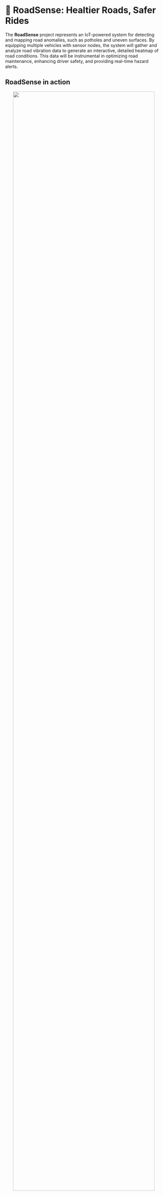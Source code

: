 # 🚗 RoadSense: Healtier Roads, Safer Rides

The **RoadSense** project represents an IoT-powered system for
detecting and mapping road anomalies, such as potholes and uneven
surfaces. By equipping multiple vehicles with sensor nodes, the system
will gather and analyze road vibration data to generate an interactive,
detailed heatmap of road conditions. This data will be instrumental in
optimizing road maintenance, enhancing driver safety, and providing
real-time hazard alerts.

## RoadSense in action

<center>
  <img src="./assets/images/roadsense_webapp_points.png" width="95%">
  <figcaption>Point Quality Data Visualization</figcaption>
</center>

<center style="margin-bottom: 10px">
  <img src="./assets/images/roadsense_webapp_heat.png" width="95%">
  <figcaption>Heatmap Visualization (red = severe road conditions)</figcaption>
</center>

## Prototype Car

| ![Prototype Car (Top View)](./assets/images/roadsense_rc_top.jpg) | ![Prototype Car (Side View)](./assets/images/roadsense_rc_side.jpg) |
| :---------------------------------------------------------------: | :-----------------------------------------------------------------: |
|                    _Prototype Car (top view)_                     |                     _Prototype Car (side view)_                     |

### Hardware Components

1. **Microcontroller**:

   **Arduino Portenta H7** with built-in Wi-Fi capability and RTOS
   support. Enables usage of threads for sensor data collection and
   transmission.

2. **IMU Sensor**:

   **GY-521** with MPU6050 6DOF (3-Axis Gyro and 3-Axis
   Accelerometer). While currently only the z-axis acceleration is used, the sensor
   provides additional data which can be used for future work to
   improve the road state qualification model.

3. **GPS Module**:

   **DFRobot GPS + BDS BeiDou** with output of position and speed.
   We were able to fix connectivity by integrating EMF shielding. As
   the transmitted speed data was faulty, we had to make use of a
   fallback solution by approximating each segment through a fixed time
   of 3 seconds.

4. **EMF Shielding**:

   **DIY** using aluminum foil to shield the GPS module from
   electromagnetic interference.

Detailed information on the pin connections for the sensors with the Arduino Portenta H7 can be found in the following table.

**Sensor** **Portenta H7** **Description**

---

| **Module**      | **Pin** | **Portenta H7 Pin** | **Description**                               |
| --------------- | ------- | ------------------- | --------------------------------------------- |
| **GY-521**      | VCC     | 3.3V                | Power supply (3.3V)                           |
|                 | GND     | GND                 | Ground                                        |
|                 | SDA     | SDA (Pin 11)        | I2C Data line (SDA)                           |
|                 | SCL     | SCL (Pin 12)        | I2C Clock line (SCL)                          |
| **DFRobot GPS** | VCC     | 3.3V                | Power supply (3.3V)                           |
|                 | GND     | GND                 | Ground                                        |
|                 | TX      | RX (Pin 13)         | Serial data transmit line (TX from GPS to RX) |
|                 | RX      | TX (Pin 14)         | Serial data receive line (RX from GPS to TX)  |

## Overview

The **RoadSense** system consists of the following components:

- **Sensor Nodes**: IoT devices installed in vehicles, responsible for
  collecting inertial data using an Inertial Measurement Unit (IMU)
  sensor and location data via a GPS module. These nodes pre-process
  data to compute a qualifier for localized road states, reducing the
  volume of data sent to the central infrastructure.

- **Data Aggregation and Processing System**: A centralized backend
  platform responsible for receiving, aggregating, and analyzing data
  from multiple sensor nodes. This system generates detailed road
  quality insights and produces interactive heatmaps for
  visualization. It also includes mechanisms for detecting anomalies
  and triggering alerts.

- **Control Logic**: Defines the operational behavior of the IoT
  devices, including protocols for data collection, processing, and
  communication with the central system.

- **User Interface**: An interactive web application that enables
  stakeholders to visualize road conditions, explore heatmaps, and
  manage alerts effectively.

## Sensor Nodes

<center>
  <img src="./assets/diagrams/edge_node_rtuml/edge_node_rtuml.png">
  <figcaption>RT-UML of a Sensor Node</figcaption>
</center>

### Main Design Aspects

1. **Cost Restriction per node**:  100 CHF
   Given the large number of vehicles that will host sensor nodes, the
   cost per node must remain as low as possible. To achieve this, each
   vehicle will have a single sensor node/package installed to minimize
   installation and part costs. The qualification model is designed to
   be computationally efficient to minimize the cost of the
   microcontroller. Wifi connectability is chosen to minimize the cost
   of the communication module.

2. **Quantification of Road State**:
   The sensor node will be ideally positioned centrally in the vehicle,
   above one of the axles, and securely mounted to the chassis to
   reduce measurement errors. The road state will be quantified on a
   scale from 0 (very good) to 244 (very poor), with 255 reserved for
   hazardous conditions.

3. **Qualification Model**:

   $q_i = \lfloor \frac{\max(\Delta a_{z,t}) - \Delta a_{z,\min}}{\Delta a_{z,\max} - \Delta a_{z,\min}} \rfloor \cdot 255 \quad \text{where} \quad t \in \text{RoadSegment}_i$

   This model is based on the assumption that the maximum acceleration
   in z-axis is proportional to the road quality. By calculating the
   acceleration difference between the current and the previous time
   step, the model is unaffected by the vehicle's orientation and
   acceleration. $\Delta a_{z,\text{min}}$ and
   $\Delta a_{z,\text{max}}$ are determined during the calibration
   phase and symbolize the minimum and maximum acceleration difference
   occurring during possible driving conditions. This makes the model
   adaptable to different vehicles and driving conditions.

   Future iterations will adapt a simulation based approach described
   in the following:

   A simple linear Mass-Spring-Damper Model is chosen to model the cars
   factor on the transduced shocks. (While keeping computational effort
   low.) A first calibration phase coupled to a initial parameter set
   aims to fit Mass-Spring-Damper Model parameters. Measured data will
   be fit to quantified values during calibration phase. Further
   physical quatities other than z-axis acceleration have to be
   considered to decouple driving induced accelerations from the road
   state.

4. **High Polling Rate for IMU Measurements**:

   Road-induced shocks are brief and their period and amplitude are
   proportional to vehicle speed. The IMU's polling rate will be
   configured to ensure reliable readings for typical driving speeds.
   Currently the acceleration is measured every 3ms, acchieving a road
   resolution of 2.5cm at 30 km/h which is the assumed avrage speed in
   urban areas.

5. **Sensing of physical quantities**: The system will measure multiple
   physical quantities to ensure accurate road state assessments:

   1. **Acceleration in z-Axis** to determine road state and potholes.

   2. **Acceleration in x,y-Axis and rotational acceleration** to
      minimize errors induced from driving scenarios. (Possible part
      of future work)

   3. **Driving Velocity** to approximate relative distance through
      integration needed for velocity indipendent Segmentation of
      QualityMeasures.
      (Future Work: to couple shock amplitudes to velocity through
      Spring-Damper Model).

   4. **Geographical Position** to reference qualification to current
      position.

6. **Data Transmission at Established Gatepoints**:

   1. **Data Format**: Each data package will include the following
      information encoded as a JSON object:

      ```
      (Node ID (2 Bytes)) |
       Position (2 x 8 Bytes (Double-Precision Float)) | Road Quality (1 Byte) | Unix Timestamp (4 Bytes)
      ```

      For example, the following snippet represents a valid data
      sample in JSON format:

      ```json
      {
        "lat": 46.19313,
        "lon": 6.80421,
        "timestamp": 1734478933,
        "bumpiness": 50,
        "device_id": "USI-Car-1"
      }
      ```

   2. **Local Preprocessing**: The node will preprocess and store
      position-quality tuples locally.

   3. **Gatepoint Connectivity**: The node will automatically
      establish a connection at predefined gatepoints to transmit new
      data.

   4. **Data Protocol**: Data packages will be transmitted in MQTT
      format to a RabbitMQ server.

## System Architecture

The **RoadSense** consists of multiple IoT devices installed in
vehicles, communicating with a central server designed to be highly
scalable to handle data from thousands of devices. In this section we
will describe all meaningful components of the system, focusing on the
IoT data pipeline and the client-server architecture.

### IoT Data Pipeline

The data pipeline has been designed with scalability in mind, allowing
for efficient data collection, processing, and data analysis from
multiple (potentially thousands) concurrent IoT devices. The following
diagram illustrates the pipeline steps, from data ingestion to the
storage of processed data.

<center style="margin-bottom: 10px">
  <img src="./assets/diagrams/iot_data_pipeline/iot_data_pipeline.png" width="100%">
  <figcaption>IoT Data Pipeline Architecture</figcaption>
</center>

The pipeline consists of the following components:

1. **Data ingestion**: IoT devices collect vibration, GPS, and other
   relevant data points. When the vehicle reaches an access point, the
   data will be transmitted to the server. Each device will be able to
   connect to different Wi-Fi networks, allowing for data transmission
   in different locations. This may include public Wi-Fi networks,
   cellular data, or a dedicated network infrastructure.

2. **Authentication and security**: In the original idea of the project
   each device is authenticated before data transmission to ensure data
   integrity and prevent unauthorized access. For this purpose, was
   decided to use [Keycloak](https://www.keycloak.org/) for identity
   and access management. Unfortunately, this feature was not
   implemented in the presented prototype in order to focus on the core
   functionality of the system.

3. **Geographical distribution**: The server leverages DNS-based load
   balancing to distribute incoming data across regional gateways for
   efficient processing. We have chosen to use
   [BIND9](https://www.isc.org/bind/) for DNS-based load balancing
   along with [GeoIP](https://www.maxmind.com/en/geoip2-databases) for
   geolocation. Each regional gateway will be responsible for routing
   the user requests to the regional message queuing system. For this
   purpose, we will use [Traefik](https://traefik.io/) as the reverse
   proxy. Unfortunately, also this feature was not implemented in the
   prototype as it would introduce additional complexity to the system.
   However, this feature is essential for the scalability of the system
   as it allows for efficient data processing across multiple regions.

4. **Message queues**: Each gateway node processes incoming data and
   forwards it to a regional queuing system to allow for parallel
   processing. After evaluating multiple options, we decided to use
   [RabbitMQ](https://www.rabbitmq.com/) as the message queue system.
   To ensure high availability, we will deploy RabbitMQ in a cluster
   configuration (refer to the [RabbitMQ Clustering
   Guide](https://www.rabbitmq.com/clustering.html)). For the prototype
   we avoided the creation of a RabbitMQ cluster, and was used a single
   instance of RabbitMQ. This feature is still of interest for the
   scalability of the system.

5. **Data Consumers and Preprocessing**: Each region is served by a set
   of consumer microservices that retrieve incoming data from the
   RabbitMQ clusters, perform data validation, and execute map matching
   to process and align the data with geographical coordinates.

   During the initial project specifications, [Go](https://golang.org/)
   was selected as the primary language for these microservices.
   However, the prototype implementation utilized
   [Rust](https://rust-lang.org/) instead. This decision was driven by
   the opportunity to explore Rust's performance and safety features.
   The microservices were designed to be lightweight, efficient, and
   resilient against failures.

6. **Data storage**: Processed data is stored in a scalable database
   system that can handle high volumes of data. Since we are dealing
   with both date-time and geospatial data, we chose to use
   [TimescaleDB](https://www.timescale.com/) as the database system
   with the [PostGIS](https://postgis.net/) extension to support
   geospatial queries. PostGIS was used to store and query collected
   samples

_Note:_ Although not implemented in the current prototype, most of the
services/microservices described above could be containerized (if not
already) using technologies like Docker and managed in a production
environment using [Kubernetes](https://kubernetes.io/) for scalability
and orchestration.

### Client-Server interaction

The **RoadSense** system employs a client-server architecture designed
to efficiently deliver real-time road condition data. The client is a
web-based application that visualizes road condition samples on an
interactive map. These samples are fetched from a custom API
microservice, which only returns data points within the map's current
bounding box, leveraging **PostGIS** for spatial queries to optimize
performance and minimize data transfer. This ensures scalability and
efficient handling of large datasets, as the system can support millions
of samples without overwhelming either the client or the server. The
following diagram illustrates the client-server interaction:

<center style="margin-bottom: 10px">
  <img src="./assets/diagrams/client_server_architecture/client_server_arch.png" width="100%">
  <figcaption>Client-Server interaction</figcaption>
</center>

The backend is implemented as a custom API server built with **Rust**
using the **Actix** web framework and [Diesel](https://diesel.rs/) for
database interaction. It provides a read-only interface, returning road
condition samples in `JSON` format based on client requests. Data
insertion is handled by separate consumers processing messages from
**RabbitMQ**. The architecture enables efficient data processing,
retrieval, and real-time visualization while maintaining scalability and
performance.

# System Implementation

This chapter details the implementation of the **RoadSense** system,
focusing on the practical realization of its architecture and
components. The system integrates various technologies to ensure
reliable data collection, processing, and visualization for monitoring
road conditions.

The implementation covers three main areas: the IoT sensor nodes
deployed in vehicles for data acquisition, the backend infrastructure
responsible for data aggregation and analysis, and the client-side
application used for data visualization and user interaction. Each
component is designed to optimize performance, scalability, and
usability.

The IoT sensor nodes preprocess data locally to reduce transmission
overhead while ensuring accurate representation of road states. The
backend, built using a microservice-based approach, processes incoming
data, stores it efficiently, and provides APIs for real-time access to
relevant datasets. The client application uses these APIs to present
road condition data interactively on a map, supporting features such as
filtering, heatmaps, and severity-based color coding.

This chapter provides detailed insights into the implementation of these
components, explaining the choices of technologies and methodologies
employed to achieve the desired functionality and performance of the
system.

## Prototype Embedded Firmware

In this section, we provide an overview of the core components and
implementation details of the prototype embedded firmware developed for
the sensor node. The firmware orchestrates sensor data acquisition, road
quality analysis, and reliable data transmission to an external system.
The following subsections summarize the primary files and their
responsibilities:

- **Mainfile (roadsense-embedded.ino):** Initializes the system, sets
  up multithreaded operations, and manages the data flow between
  sensor acquisition and network transmission.

- **roadqualifier.h:** Contains the logic for measuring, calibrating,
  and quantifying road segment quality using specified sensors, along
  with persistent calibration-data handling. It also provides
  simulated sensor modes for debugging and testing.

- **RabbitMQClient.h:** Handles WiFi connectivity and MQTT-based
  communication, enabling the sending of computed road quality metrics
  to a RabbitMQ server.

By clearly defining these components, the firmware maintains a modular
structure, simplifying development, testing, and future enhancements.

### Mainfile (roadsense-embedded.ino)

The main Arduino `roadsense-embedded.ino` file serves as the central
entry point for the embedded firmware running on the sensor node. Its
primary tasks involve initializing system components, orchestrating two
concurrent threads for road data acquisition and transmission, and
managing communication buffers.

- **Initialization and Setup:** At startup, the main file initializes
  serial communication for debugging. It then sets up the
  `RoadQualifier` instance, which prepares sensor input (e.g., IMU and
  GPS readings) for analyzing road quality. If initialization fails,
  the system reports this via serial output (only for debugging). LED
  indicators will be used to signal system readiness or errors in
  future iterations.

- **Multithreading using Mbed OS:** Leveraging Mbed OS RTOS features,
  the firmware runs two threads concurrently:

  1. _Road Segmentation Thread_: Periodically calls
     `roadQualifier.qualifySegment()` to compute the quality of a
     road segment. Upon success, it stores the resulting
     `SegmentQuality` record into a thread-safe circular buffer.

  2. _Data Transmission Thread_: Establishes and maintains a WiFi
     connection, then continuously reads from the circular buffer to
     transmit data using a `RabbitMQClient`. If no data is available,
     it waits until new records arrive. The thread is able to handle
     connection failures and re-establish the connection when
     available.

- **Circular Buffer for Data Storage:**
  A custom circular buffer, protected by a mutex, ensures safe
  concurrent access from both threads. If the buffer is full, the
  oldest entry is overwritten, preventing blocking conditions and
  ensuring efficient memory usage.

- **Data Transmission via RabbitMQ:**
  Once connected to WiFi, the data transmission thread publishes
  buffered `SegmentQuality` records to an external system through the
  `rabbitMQClient`. This design decouples data acquisition from
  network-related issues, allowing both to operate independently.

- **Watchdog and Timing:**
  Although not currently used, the code includes a watchdog timer as
  we planned to use it increase errors related to one of the threads.
  Such safety mechanisms will be implemented in future iterations. The
  system also includes a timing mechanism to ensure that the road
  segment qualification and data transmission threads operate at the
  desired intervals.

- **Main Loop:**
  The `loop()` function remains empty, as the system relies on RTOS
  threads for ongoing tasks. All main logic thus resides in separate
  threads defined in the setup phase.

### roadqualifier.h

The `roadqualifier.h` file encapsulates the logic and data structures
required to process road quality measurements from connected sensors,
manage calibration and data persistence, and ensure system readiness.
This file defines the `RoadQualifier` class, which serves as the core of
the road quality analysis functionality.

- **Sensor Abstraction and Dummy Modes:** The code supports both
  actual hardware operation and dummy sensor modes for testing without
  physical IMU or GPS devices. Conditional compilation flags (e.g.,
  `DUMMY_MPU` and `DUMMY_GPS`) select between real and simulated
  sensor inputs. This approach allows for development and debugging of
  other modules without actual available sensors.

- **Road Segment Qualification:** The `RoadQualifier` class provides a
  `qualifySegment()` method to measure a predefined road segment's
  quality. It uses acceleration data (from the MPU6050 or dummy
  equivalent) and position/speed data (from a GPS module or dummy
  object) to compute a `SegmentQuality` metric. If a valid segment is
  detected, it returns a quantized quality value mapped into a byte
  range. If the segment is invalid (e.g., due to missing GPS data
  within the first 10% of the segment), the method returns `false`.

- **Calibration Handling and Flash Memory:** The file includes
  routines for:

  - _Calibration_: Acquiring accelerometer data over a specified
    timeframe to determine minimum and maximum values, ensuring that
    subsequent measurements are interpreted correctly.

  - _Persistent Storage_: Using Mbed's `FlashIAPBlockDevice` and
    related helpers (`FlashIAPLimits.h`) to store and retrieve
    calibration parameters (e.g., minimum and maximum acceleration
    differences) in non-volatile flash memory.

  - _Deletion of Calibration Data_: Providing a function
    `deleteCalibrationFromFlash()` to erase previously stored
    calibration information, enabling reset or re-calibration
    scenarios.

- **Quantification and Mapping:** A dedicated `quantifyToByte()`
  function maps computed acceleration differences into a 0--255 byte
  range based on the caputred calibration data. This allows for easy
  interpretation, efficient storage and transmission of road quality
  metrics.

- **Initial Setup and Readiness Checks:** The `begin()` method
  initializes sensors, loads or creates calibration data, and ensures
  a stable GPS fix before considering the system ready. The
  `isReady()` method provides a quick way to confirm that the
  `RoadQualifier` is fully operational.

- **GPS and IMU Integration:** Functions such as
  `waitForValidLocation()` and `waitForValidSpeed()` ensure that the
  system obtains reliable, fresh data from the GPS before proceeding.
  The IMU (or dummy MPU) data is read at each iteration, feeding the
  computation that identifies peak acceleration differences along the
  measured road segment.

### RabbitMQClient.h

The `RabbitMQClient.h` file manages the communication between the sensor
node and an external RabbitMQ server over MQTT. It encapsulates WiFi
connectivity handling, MQTT client operations, and the formatting and
publishing of road segment data into a consistent interface.

- **WiFi Connectivity Management:** The class attempts to connect to
  one of several predefined WiFi networks. It continually checks WiFi
  status and provides a method `isConnectedWiFi()` to confirm a
  successful connection. By iterating through a list of credentials,
  the code increases the likelihood of establishing a network
  connection in various deployment environments.

- **MQTT Integration for RabbitMQ:** The `RabbitMQClient` uses the
  `PubSubClient` library to communicate over the MQTT protocol. It
  sets up the MQTT server (RabbitMQ host, port, user, and password)
  and ensures a persistent connection. The `connect()` method and the
  internal `ensureConnected()` helper function handle reconnection
  logic and error reporting.

- **Error Handling:** In case of connection failures or publishing
  errors, the class stores the MQTT state code, accessible via
  `getErrorCode()`. This mechanism aids in debugging and understanding
  the cause of communication issues.

- **Publishing Data and Callbacks:** To send road segment quality
  data, the class provides:

  - _`publishSegmentQuality()`_: Converts a `SegmentQuality` struct
    into a JSON-formatted message and publishes it to a designated
    MQTT topic.

  - _`sendDataCallback()`_: A method suitable for periodic or
    callback-driven operations, connecting to the RabbitMQ server
    (if not connected) and publishing freshly acquired segment data.

- **Integration with the Firmware:** By abstracting away the details
  of WiFi and MQTT connections, `RabbitMQClient` allows other parts of
  the firmware---such as the road qualifier threads---to focus solely
  on data acquisition and retrieval. The communication logic remains
  modular, enabling future changes to the network stack or message
  format without altering the core road quality logic.

## Prototype data processing pipeline

The prototype implementation of the data processing pipeline is a
simplified version of the architecture described in
[1.3.1](#subsec:iot_data_pipeline){reference-type="ref+label"
reference="subsec:iot_data_pipeline"}. Certain components such as
**Keycloak** for authentication, geographical-based routing, and running
services in a cluster have been omitted. These decisions were made to
streamline development and focus on the core functionality of the
system, deferring concerns like scalability and advanced security to
future iterations.

The core concept remains consistent with the original design: a
**queuing server** is placed behind a **reverse proxy** (using
**Traefik**) to provide enhanced security and additional features such
as load balancing and request routing. A **consumer** service then pulls
data from the queue, performs preprocessing, and stores the processed
data in a database. This approach enables modularity and ensures the
data is prepared for subsequent analysis and visualization.

While the current implementation lacks certain advanced features, it
retains the essential components to validate the core functionality.
This includes the ability to handle incoming IoT data, preprocess it,
and store it in a format optimized for the system's use cases. The
pipeline serves as a foundation for future iterations, where
scalability, geographical routing, and authentication mechanisms can be
incorporated.

<center style="margin-bottom: 10px">
  <img
  src="./assets/diagrams/prototype_pipeline/prototype_pipeline.png"
  style="width:95.0%" />
  <figcaption>Prototype Data Processing Pipeline Architecture</figcaption>
</center>

The communication between the IoT device and the RabbitMQ service is
done using the MQTT protocol, while the consumer service uses AMQP to
retrieve messages from the queue. This was done as MQTT is a lightweight
protocol designed for IoT devices, making it suitable for transmitting
sensor data. AMQP, on the other hand, is a robust protocol that provides
additional features such as message acknowledgments and routing. The
following diagram illustrated the flow of data through the prototype
pipeline:

  <center>
    <img
    src="./assets/diagrams/prototype_pipeline/prototype_pipeline_annotated.png"
    style="width:95.0%" />
  </center>

<center style="margin-bottom: 10px">
  <figcaption>Prototype Data Processing Pipeline with Annotations</figcaption>
</center>

This simplified implementation allows for faster prototyping and
development while maintaining a clear path for future enhancements to
address scalability and security concerns.

## Web Application Prototype

The **RoadSense** web application prototype serves as the primary
interface for visualizing and interacting with road condition data. It
is designed to demonstrate core functionality and validate the
effectiveness of the system while prioritizing simplicity and
performance over scalability in this phase.

The web application is implemented using the following modern
technologies:

- [React.js](https://reactjs.org/): A JavaScript library for building
  user interfaces.

- [Remix](https://remix.run/): A full-stack web framework built on
  React for modern web apps.

- [TypeScript](https://www.typescriptlang.org/): A strongly typed
  programming language that builds on JavaScript.

- [React Leaflet](https://react-leaflet.js.org/): A library for
  integrating Leaflet maps with React.

- [leaflet.heat](https://github.com/Leaflet/Leaflet.heat): A plugin
  for adding heatmap layers to Leaflet maps.

- [shadcn/ui](https://ui.shadcn.dev/): A collection of customizable
  components for modern UIs.

The map visualization displays road condition samples retrieved from the
backend and presents them color-coded based on severity. The severity
levels are categorized as follows:

- **Smooth (light blue)**: Road quality score between 0 and 50.

- **Minor (green)**: Road quality score between 51 and 100.

- **Moderate (yellow)**: Road quality score between 101 and 150.

- **Major (orange)**: Road quality score between 151 and 200.

- **Severe (dark red)**: Road quality score between 201 and 250.

Users can filter samples by severity to focus on specific road
conditions and toggle between a heatmap view and individual data points
for a more detailed analysis.

To optimize data transfer, the application uses **PostGIS** for spatial
queries, fetching only the samples visible within the map's current
bounding box. This approach minimizes bandwidth usage and enhances
performance, ensuring the system remains responsive even with large
datasets.

The backend interaction is handled through a custom API built with
**Rust**, leveraging the **Actix** framework for web services and
**Diesel** for database operations. Refer to
[1.3.2](#subsec:client_server_interaction){reference-type="ref+label"
reference="subsec:client_server_interaction"} for more details on the
client-server architecture. To optimize data transfer and minimize
latency, the API returns road condition samples in `JSON` format based
on the client map bounds.

The following screenshots illustrate the web application prototype:

<center>
  <img src="./assets/images/roadsense_webapp_points.png" width="95%">
  <figcaption>Point Quality Data Visualization</figcaption>
</center>

<center style="margin-bottom: 10px">
  <img src="./assets/images/roadsense_webapp_heat.png" width="95%">
  <figcaption>Heatmap Visualization (red = severe road conditions)</figcaption>
</center>

This prototype showcases the core functionality of the **RoadSense**
system, providing a foundation for future iterations that will
incorporate advanced features such as user authentication,
geographical-based routing, and deployment in a containerized, clustered
environment.

## Results

The **RoadSense** system was successfully implemented and tested in a
core configuration, demonstrating the feasibility of collecting and
analyzing road quality data using IoT devices. The system consists of
three main components: the sensor node, the data processing pipeline,
and the web application. Each component plays a crucial role in the
system's operation and contributes to the overall goal of improving road
quality monitoring.

The sensor node prototype was developed using an Arduino-based
microcontroller, an IMU sensor, and a GPS module. The node collects
acceleration and location data, processes it to compute road quality
metrics, and transmits the results to the central system. The sensor
node firmware was designed to operate in a multithreaded environment,
with separate threads for data acquisition and transmission. The
firmware includes mechanisms for handling sensor data, road quality
analysis, and network communication. The sensor node successfully
transmitted road quality data to the central system, demonstrating its
ability to collect and process data in real-time.

The data processing pipeline was implemented using a RabbitMQ message
broker, a MongoDB database, and a Node.js server. The pipeline receives
road quality data from sensor nodes, stores it in a database, and
processes it to generate heatmaps and anomaly alerts. The pipeline was
designed to be scalable and fault-tolerant, with support for dynamic
scaling and error handling. The pipeline successfully processed road
quality data from a sensor node, generating a heatmap and alerts based
on the collected data.

The web application provides a user-friendly interface for visualizing
road conditions, exploring heatmaps, and managing alerts. The
application allows users to view road quality data in real-time and
filter data for specific interests. The application was designed to be
responsive and interactive, with support for multiple user roles and
access levels. The web application successfully displayed road quality
data from the central system, enabling users to monitor road conditions
and take appropriate actions.

## Known problems

The current implementation of the **RoadSense** system, while
functional, presents several limitations and areas for improvement:

- **Sensor Node:** The sensor node prototype lacks a robust enclosure
  and mounting mechanism, which can lead to sensor misalignment and
  inaccurate data collection. Additionally, the GPS module's speed
  data is unreliable, requiring a fallback solution to approximate
  road segments.

- **Road Quality Model:** The current road quality model is simplistic
  and relies solely on z-axis acceleration data. Future iterations
  should incorporate additional sensor data and a more sophisticated
  model to improve accuracy.

- **Data Transmission:** The data transmission mechanism is not
  optimized for power efficiency, which can lead to increased energy
  consumption and reduced battery life. Implementing a more efficient
  communication protocol and optimizing data transfer rates can
  address this issue.

- **Prototype Testing:** Testing with a RC car prototype enabled a
  quick proof of concept but did not fully represent real-world
  driving conditions. Future testing with a full-scale vehicle is
  necessary to validate the model's and system's performance under
  realistic scenarios.

- **Map Matching:** The map-matching functionality relies on the OSMR
  service, which does not always provide optimal results. This can
  lead to inaccuracies in aligning road condition data with
  geographical locations.

- **Frontend Application:** The frontend application is minimalistic
  and lacks advanced features. Enhancements to the user interface and
  the addition of anticipated features, such as an automated
  management system for road condition data, are necessary to improve
  usability.

- **Unmet Objectives:** Certain objectives outlined during the
  planning phase, such as the geographical distribution of the system,
  were not fully achieved in the prototype.

- **Scalable Pipeline:** The current prototype does not implement the
  scalable pipeline envisioned during the specification phase.
  Instead, it focuses on a simplified version to validate the core
  functionality.

These limitations highlight the areas that need further development to
achieve the full potential of the **RoadSense** system in future
iterations.

## Future Work

### Edge Node

Future iterations of the edge node will focus on improving the
robustness and reliability of the sensor data collection process. This
includes developing a more durable enclosure and mounting mechanism to
ensure accurate sensor alignment and data collection. Additionally,
integrating a more reliable GPS module will enhance the system's ability
to capture precise road conditions. Testing the system with a full-scale
vehicle under real-world driving conditions will provide valuable
insights into the system's performance and help validate the road
quality model. This testing will also help identify potential issues and
areas for improvement, such as optimizing the sensor placement and data
collection process. Improving the calibration process and incorporating
additional sensor data will enhance the accuracy of the road quality
model. Future iterations should explore more sophisticated models that
consider multiple physical quantities, such as acceleration in the x and
y axes and rotational acceleration, to minimize errors induced by
driving scenarios. Integrating a simulation-based approach, such as a
Mass-Spring-Damper model, will enable the system to account for
driving-induced accelerations and road conditions more effectively.
While also a data driven ML approach could be used to improve the model.
This would require a large dataset of road quality measurements and
corresponding sensor data to train the model.

### Data Processing Pipeline

Enhancements to the data processing pipeline will aim to improve
scalability, reliability, and data quality. In future iterations,
deploying the pipeline in a clustered environment using
[Kubernetes](https://kubernetes.io/) will enable dynamic scaling based
on data volume. This will ensure consistent performance even as the
number of edge nodes and incoming data streams grow.

Integrating an advanced preprocessing layer could improve the accuracy
of map matching and anomaly detection. Currently, the system relies on
the OSMR service for map matching, which may not always yield optimal
results due to limitations in handling complex or incomplete data. Using
a custom map-matching algorithm with machine learning models could
enhance the system's ability to align sensor data with road networks
accurately.

### Web Application and API Microservice

Future updates to the web application will include user authentication
and role-based access control, enabling different stakeholders to
securely access relevant data. Advanced filtering options, such as
time-based queries and historical data visualization, will provide
deeper insights into road conditions over time. Additionally, at the
moment each sample is characterized by the device ID of the IoT device
that collected it but this value is not used in the frontend. In future
iterations of the project wouldc be interesting to be able to show the
contribution of each device to the dataset directly in the page.

On the other hand, the API microservice would need to be extended in
order to support write operations for enabling user-driven annotations
or reports on specific road conditions.

## Conclusions

The **RoadSense** project has been a valuable learning experience for
the team. It allowed us to work with edge computing, IoT, and the
challenges of building a system that combines both. For many of us, it
was our first time working with embedded systems, making this project a
great chance to learn new skills. We also gained a better understanding
of the importance of data collection and how it can be used to make
better decisions.

The project achieved its main goal of creating a system that monitors
road conditions and provides real-time feedback. The system can map road
conditions, detect potholes, and display the collected data through a
web interface. This allows users to see road conditions in real-time and
provides a solid base for future improvements.

Although the prototype works as expected, there are areas that can be
improved, such as making the map-matching process more accurate,
improving the frontend design, and implementing the full scalable
pipeline planned during the design phase. These are good next steps for
future versions of the system.

We would like to thank our supervisors for their guidance and support
during the project. We are also grateful to the Università della
Svizzera italiana (USI) for giving us the resources needed to complete
this work. This project has been an important step in learning and
growing our technical and teamwork skills.
